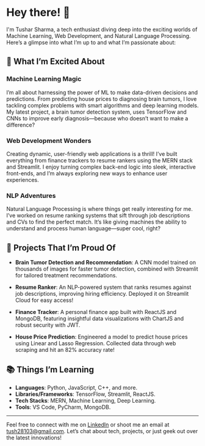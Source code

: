 # Hey there! 👋

I'm Tushar Sharma, a tech enthusiast diving deep into the exciting worlds of Machine Learning, Web Development, and Natural Language Processing. Here’s a glimpse into what I’m up to and what I’m passionate about:

## 🌟 What I’m Excited About

### **Machine Learning Magic**
I’m all about harnessing the power of ML to make data-driven decisions and predictions. From predicting house prices to diagnosing brain tumors, I love tackling complex problems with smart algorithms and deep learning models. My latest project, a brain tumor detection system, uses TensorFlow and CNNs to improve early diagnosis—because who doesn’t want to make a difference?

### **Web Development Wonders**
Creating dynamic, user-friendly web applications is a thrill! I’ve built everything from finance trackers to resume rankers using the MERN stack and Streamlit. I enjoy turning complex back-end logic into sleek, interactive front-ends, and I’m always exploring new ways to enhance user experiences.

### **NLP Adventures**
Natural Language Processing is where things get really interesting for me. I’ve worked on resume ranking systems that sift through job descriptions and CVs to find the perfect match. It’s like giving machines the ability to understand and process human language—super cool, right?

## 🚀 Projects That I’m Proud Of

- **Brain Tumor Detection and Recommendation**: A CNN model trained on thousands of images for faster tumor detection, combined with Streamlit for tailored treatment recommendations.
  
- **Resume Ranker**: An NLP-powered system that ranks resumes against job descriptions, improving hiring efficiency. Deployed it on Streamlit Cloud for easy access!

- **Finance Tracker**: A personal finance app built with ReactJS and MongoDB, featuring insightful data visualizations with ChartJS and robust security with JWT.

- **House Price Prediction**: Engineered a model to predict house prices using Linear and Lasso Regression. Collected data through web scraping and hit an 82% accuracy rate!

## 📚 Things I’m Learning

- **Languages**: Python, JavaScript, C++, and more.
- **Libraries/Frameworks**: TensorFlow, Streamlit, ReactJS.
- **Tech Stacks**: MERN, Machine Learning, Deep Learning.
- **Tools**: VS Code, PyCharm, MongoDB.
---

Feel free to connect with me on [LinkedIn](https://www.linkedin.com/in/tushar-sharma) or shoot me an email at [tush28103@gmail.com](mailto:tush28103@gmail.com). Let’s chat about tech, projects, or just geek out over the latest innovations!
